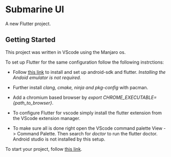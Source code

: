 # Submarine UI

A new Flutter project.

## Getting Started

This project was written in VScode using the Manjaro os.

To set up Flutter for the same configuration follow the following instrctions:

- Follow [this link](https://dev.to/awais/configure-flutter-development-environment-on-manjaro-arch-linux-4a0a) to install and set up android-sdk and flutter.          *Installing the Andoid emulator is not required.*
 
- Further install *clang, cmake, ninja and pkg-config* with pacman.

- Add a chromium based browser by *export CHROME_EXECUTABLE={path_to_browser}*.
 
- To configure Flutter for vscode simply install the flutter extension from the VScode extension manager.

- To make sure all is done right open the VScode command palette View -> Command Palette.
Then search for *doctor* to run the flutter doctor. Android studio is not installed by this setup.

To start your project, follow [this link](https://docs.flutter.dev/get-started/test-drive?tab=vscode).